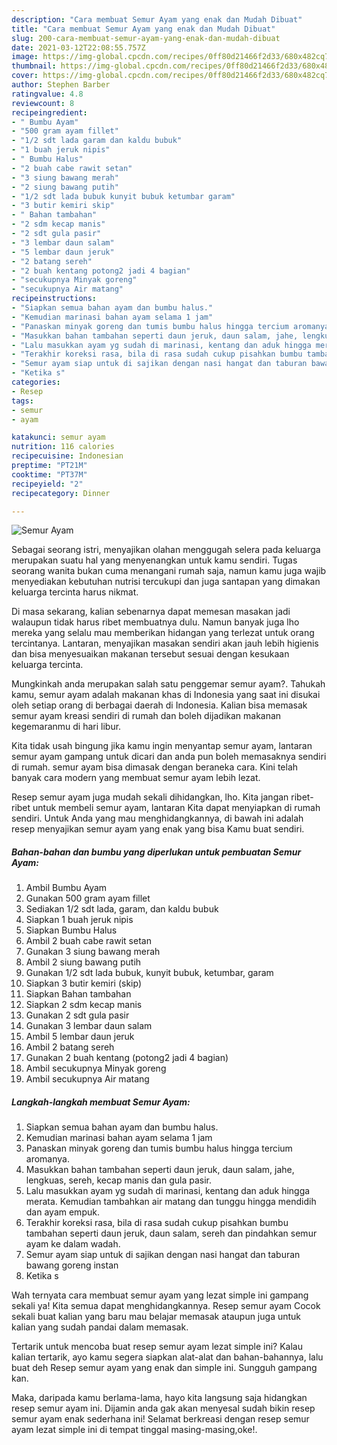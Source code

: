 ```yaml
---
description: "Cara membuat Semur Ayam yang enak dan Mudah Dibuat"
title: "Cara membuat Semur Ayam yang enak dan Mudah Dibuat"
slug: 200-cara-membuat-semur-ayam-yang-enak-dan-mudah-dibuat
date: 2021-03-12T22:08:55.757Z
image: https://img-global.cpcdn.com/recipes/0ff80d21466f2d33/680x482cq70/semur-ayam-foto-resep-utama.jpg
thumbnail: https://img-global.cpcdn.com/recipes/0ff80d21466f2d33/680x482cq70/semur-ayam-foto-resep-utama.jpg
cover: https://img-global.cpcdn.com/recipes/0ff80d21466f2d33/680x482cq70/semur-ayam-foto-resep-utama.jpg
author: Stephen Barber
ratingvalue: 4.8
reviewcount: 8
recipeingredient:
- " Bumbu Ayam"
- "500 gram ayam fillet"
- "1/2 sdt lada garam dan kaldu bubuk"
- "1 buah jeruk nipis"
- " Bumbu Halus"
- "2 buah cabe rawit setan"
- "3 siung bawang merah"
- "2 siung bawang putih"
- "1/2 sdt lada bubuk kunyit bubuk ketumbar garam"
- "3 butir kemiri skip"
- " Bahan tambahan"
- "2 sdm kecap manis"
- "2 sdt gula pasir"
- "3 lembar daun salam"
- "5 lembar daun jeruk"
- "2 batang sereh"
- "2 buah kentang potong2 jadi 4 bagian"
- "secukupnya Minyak goreng"
- "secukupnya Air matang"
recipeinstructions:
- "Siapkan semua bahan ayam dan bumbu halus."
- "Kemudian marinasi bahan ayam selama 1 jam"
- "Panaskan minyak goreng dan tumis bumbu halus hingga tercium aromanya."
- "Masukkan bahan tambahan seperti daun jeruk, daun salam, jahe, lengkuas, sereh, kecap manis dan gula pasir."
- "Lalu masukkan ayam yg sudah di marinasi, kentang dan aduk hingga merata. Kemudian tambahkan air matang dan tunggu hingga mendidih dan ayam empuk."
- "Terakhir koreksi rasa, bila di rasa sudah cukup pisahkan bumbu tambahan seperti daun jeruk, daun salam, sereh dan pindahkan semur ayam ke dalam wadah."
- "Semur ayam siap untuk di sajikan dengan nasi hangat dan taburan bawang goreng instan"
- "Ketika s"
categories:
- Resep
tags:
- semur
- ayam

katakunci: semur ayam 
nutrition: 116 calories
recipecuisine: Indonesian
preptime: "PT21M"
cooktime: "PT37M"
recipeyield: "2"
recipecategory: Dinner

---
```



![Semur Ayam](https://img-global.cpcdn.com/recipes/0ff80d21466f2d33/680x482cq70/semur-ayam-foto-resep-utama.jpg)

Sebagai seorang istri, menyajikan olahan menggugah selera pada keluarga merupakan suatu hal yang menyenangkan untuk kamu sendiri. Tugas seorang  wanita bukan cuma menangani rumah saja, namun kamu juga wajib menyediakan kebutuhan nutrisi tercukupi dan juga santapan yang dimakan keluarga tercinta harus nikmat.

Di masa  sekarang, kalian sebenarnya dapat memesan masakan jadi walaupun tidak harus ribet membuatnya dulu. Namun banyak juga lho mereka yang selalu mau memberikan hidangan yang terlezat untuk orang tercintanya. Lantaran, menyajikan masakan sendiri akan jauh lebih higienis dan bisa menyesuaikan makanan tersebut sesuai dengan kesukaan keluarga tercinta. 



Mungkinkah anda merupakan salah satu penggemar semur ayam?. Tahukah kamu, semur ayam adalah makanan khas di Indonesia yang saat ini disukai oleh setiap orang di berbagai daerah di Indonesia. Kalian bisa memasak semur ayam kreasi sendiri di rumah dan boleh dijadikan makanan kegemaranmu di hari libur.

Kita tidak usah bingung jika kamu ingin menyantap semur ayam, lantaran semur ayam gampang untuk dicari dan anda pun boleh memasaknya sendiri di rumah. semur ayam bisa dimasak dengan beraneka cara. Kini telah banyak cara modern yang membuat semur ayam lebih lezat.

Resep semur ayam juga mudah sekali dihidangkan, lho. Kita jangan ribet-ribet untuk membeli semur ayam, lantaran Kita dapat menyiapkan di rumah sendiri. Untuk Anda yang mau menghidangkannya, di bawah ini adalah resep menyajikan semur ayam yang enak yang bisa Kamu buat sendiri.

<!--inarticleads1-->

##### Bahan-bahan dan bumbu yang diperlukan untuk pembuatan Semur Ayam:

1. Ambil  Bumbu Ayam
1. Gunakan 500 gram ayam fillet
1. Sediakan 1/2 sdt lada, garam, dan kaldu bubuk
1. Siapkan 1 buah jeruk nipis
1. Siapkan  Bumbu Halus
1. Ambil 2 buah cabe rawit setan
1. Gunakan 3 siung bawang merah
1. Ambil 2 siung bawang putih
1. Gunakan 1/2 sdt lada bubuk, kunyit bubuk, ketumbar, garam
1. Siapkan 3 butir kemiri (skip)
1. Siapkan  Bahan tambahan
1. Siapkan 2 sdm kecap manis
1. Gunakan 2 sdt gula pasir
1. Gunakan 3 lembar daun salam
1. Ambil 5 lembar daun jeruk
1. Ambil 2 batang sereh
1. Gunakan 2 buah kentang (potong2 jadi 4 bagian)
1. Ambil secukupnya Minyak goreng
1. Ambil secukupnya Air matang




<!--inarticleads2-->

##### Langkah-langkah membuat Semur Ayam:

1. Siapkan semua bahan ayam dan bumbu halus.
1. Kemudian marinasi bahan ayam selama 1 jam
1. Panaskan minyak goreng dan tumis bumbu halus hingga tercium aromanya.
1. Masukkan bahan tambahan seperti daun jeruk, daun salam, jahe, lengkuas, sereh, kecap manis dan gula pasir.
1. Lalu masukkan ayam yg sudah di marinasi, kentang dan aduk hingga merata. Kemudian tambahkan air matang dan tunggu hingga mendidih dan ayam empuk.
1. Terakhir koreksi rasa, bila di rasa sudah cukup pisahkan bumbu tambahan seperti daun jeruk, daun salam, sereh dan pindahkan semur ayam ke dalam wadah.
1. Semur ayam siap untuk di sajikan dengan nasi hangat dan taburan bawang goreng instan
1. Ketika s




Wah ternyata cara membuat semur ayam yang lezat simple ini gampang sekali ya! Kita semua dapat menghidangkannya. Resep semur ayam Cocok sekali buat kalian yang baru mau belajar memasak ataupun juga untuk kalian yang sudah pandai dalam memasak.

Tertarik untuk mencoba buat resep semur ayam lezat simple ini? Kalau kalian tertarik, ayo kamu segera siapkan alat-alat dan bahan-bahannya, lalu buat deh Resep semur ayam yang enak dan simple ini. Sungguh gampang kan. 

Maka, daripada kamu berlama-lama, hayo kita langsung saja hidangkan resep semur ayam ini. Dijamin anda gak akan menyesal sudah bikin resep semur ayam enak sederhana ini! Selamat berkreasi dengan resep semur ayam lezat simple ini di tempat tinggal masing-masing,oke!.

